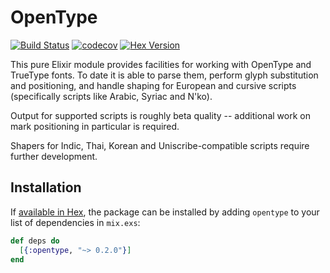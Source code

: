 # OpenType

[![Build Status](https://travis-ci.org/jbowtie/opentype-elixir.svg?branch=master)](https://travis-ci.org/jbowtie/opentype-elixir)
[![codecov](https://codecov.io/gh/jbowtie/opentype-elixir/branch/master/graph/badge.svg)](https://codecov.io/gh/jbowtie/opentype-elixir)
[![Hex Version](https://img.shields.io/hexpm/v/unicode_data.svg)](https://hex.pm/packages/opentype)


This pure Elixir module provides facilities for working with OpenType and TrueType fonts. To date it is able to parse them, perform glyph
substitution and positioning, and handle shaping for European and cursive scripts (specifically scripts like Arabic, Syriac and N'ko).

Output for supported scripts is roughly beta quality -- additional work on mark positioning in particular is required.

Shapers for Indic, Thai, Korean and Uniscribe-compatible scripts require further development.

## Installation

If [available in Hex](https://hex.pm/docs/publish), the package can be installed
by adding `opentype` to your list of dependencies in `mix.exs`:

```elixir
def deps do
  [{:opentype, "~> 0.2.0"}]
end
```

